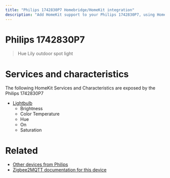 ```yaml
---
title: "Philips 1742830P7 Homebridge/HomeKit integration"
description: "Add HomeKit support to your Philips 1742830P7, using Homebridge, Zigbee2MQTT and homebridge-z2m."
---
```

<!---
This file has been GENERATED using src/docgen/docgen.ts
DO NOT EDIT THIS FILE MANUALLY!
-->
# Philips 1742830P7
> Hue Lily outdoor spot light


# Services and characteristics
The following HomeKit Services and Characteristics are exposed by
the Philips 1742830P7

* [Lightbulb](../../light.md)
  * Brightness
  * Color Temperature
  * Hue
  * On
  * Saturation


# Related
* [Other devices from Philips](../index.md#philips)
* [Zigbee2MQTT documentation for this device](https://www.zigbee2mqtt.io/devices/1742830P7.html)